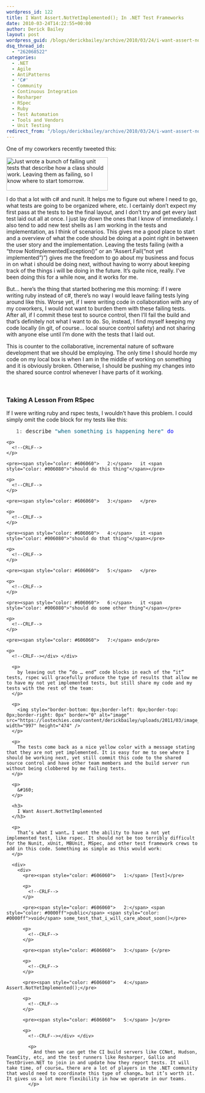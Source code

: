 ```yaml
---
wordpress_id: 122
title: I Want Assert.NotYetImplemented(); In .NET Test Frameworks
date: 2010-03-24T14:22:55+00:00
author: Derick Bailey
layout: post
wordpress_guid: /blogs/derickbailey/archive/2010/03/24/i-want-assert-notyetimplemented-in-net-test-frameworks.aspx
dsq_thread_id:
  - "262068522"
categories:
  - .NET
  - Agile
  - AntiPatterns
  - 'C#'
  - Community
  - Continuous Integration
  - Resharper
  - RSpec
  - Ruby
  - Test Automation
  - Tools and Vendors
  - Unit Testing
redirect_from: "/blogs/derickbailey/archive/2010/03/24/i-want-assert-notyetimplemented-in-net-test-frameworks.aspx/"
---
```

One of my coworkers recently tweeted this:

[<img style="border-bottom: 0px;border-left: 0px;border-top: 0px;border-right: 0px" border="0" alt="Just wrote a bunch of failing unit tests that describe how a class should work. Leaving them as failing, so I know where to start tomorrow." src="https://lostechies.com/content/derickbailey/uploads/2011/03/image_0207E919.png" width="266" height="87" />](http://twitter.com/RossCode/status/10963796437) 

I do that a lot with c# and nunit. It helps me to figure out where I need to go, what tests are going to be organized where, etc. I certainly don’t expect my first pass at the tests to be the final layout, and I don’t try and get every last test laid out all at once. I just lay down the ones that I know of immediately. I also tend to add new test shells as I am working in the tests and implementation, as I think of scenarios. This gives me a good place to start and a overview of what the code should be doing at a point right in between the user story and the implementation. Leaving the tests failing (with a “throw NotImplementedException()” or an “Assert.Fail(“not yet implemented”)”) gives me the freedom to go about my business and focus in on what i should be doing next, without having to worry about keeping track of the things i will be doing in the future. It’s quite nice, really. I’ve been doing this for a while now, and it works for me.

But… here’s the thing that started bothering me this morning: if I were writing ruby instead of c#, there’s no way I would leave failing tests lying around like this. Worse yet, if I were writing code in collaboration with any of my coworkers, I would not want to burden them with these failing tests. After all, if I commit these test to source control, then I’ll fail the build and that’s definitely not what I want to do. So, instead, I find myself keeping my code locally (in git, of course… local source control safety) and not sharing with anyone else until I’m done with the tests that I laid out.

This is counter to the collaborative, incremental nature of software development that we should be employing. The only time I should horde my code on my local box is when I am in the middle of working on something and it is obviously broken. Otherwise, I should be pushing my changes into the shared source control whenever I have parts of it working.

&#160;

### Taking A Lesson From RSpec

If I were writing ruby and rspec tests, I wouldn’t have this problem. I could simply omit the code block for my tests like this:

<div>
  <div>
    <pre><span style="color: #606060">   1:</span> describe <span style="color: #006080">"when something is happening here"</span> <span style="color: #0000ff">do</span></pre>
    
    <p>
      <!--CRLF-->
    </p>
    
    <pre><span style="color: #606060">   2:</span>   it <span style="color: #006080">"should do this thing"</span></pre>
    
    <p>
      <!--CRLF-->
    </p>
    
    <pre><span style="color: #606060">   3:</span>   </pre>
    
    <p>
      <!--CRLF-->
    </p>
    
    <pre><span style="color: #606060">   4:</span>   it <span style="color: #006080">"should do that thing"</span></pre>
    
    <p>
      <!--CRLF-->
    </p>
    
    <pre><span style="color: #606060">   5:</span>   </pre>
    
    <p>
      <!--CRLF-->
    </p>
    
    <pre><span style="color: #606060">   6:</span>   it <span style="color: #006080">"should do some other thing"</span></pre>
    
    <p>
      <!--CRLF-->
    </p>
    
    <pre><span style="color: #606060">   7:</span> end</pre>
    
    <p>
      <!--CRLF--></div> </div> 
      
      <p>
        by leaving out the “do … end” code blocks in each of the “it” tests, rspec will gracefully produce the type of results that allow me to have my not yet implemented tests, but still share my code and my tests with the rest of the team:
      </p>
      
      <p>
        <img style="border-bottom: 0px;border-left: 0px;border-top: 0px;border-right: 0px" border="0" alt="image" src="https://lostechies.com/content/derickbailey/uploads/2011/03/image_1A978669.png" width="997" height="474" />
      </p>
      
      <p>
        The tests come back as a nice yellow color with a message stating that they are not yet implemented. It is easy for me to see where I should be working next, yet still commit this code to the shared source control and have other team members and the build server run without being clobbered by me failing tests.
      </p>
      
      <p>
        &#160;
      </p>
      
      <h3>
        I Want Assert.NotYetImplemented
      </h3>
      
      <p>
        That’s what I want… I want the ability to have a not yet implemented test, like rspec. It should not be too terribly difficult for the Nunit, xUnit, MBUnit, MSpec, and other test framework crews to add in this code. Something as simple as this would work:
      </p>
      
      <div>
        <div>
          <pre><span style="color: #606060">   1:</span> [Test]</pre>
          
          <p>
            <!--CRLF-->
          </p>
          
          <pre><span style="color: #606060">   2:</span> <span style="color: #0000ff">public</span> <span style="color: #0000ff">void</span> some_test_that_i_will_care_about_soon()</pre>
          
          <p>
            <!--CRLF-->
          </p>
          
          <pre><span style="color: #606060">   3:</span> {</pre>
          
          <p>
            <!--CRLF-->
          </p>
          
          <pre><span style="color: #606060">   4:</span>   Assert.NotYetImplemented();</pre>
          
          <p>
            <!--CRLF-->
          </p>
          
          <pre><span style="color: #606060">   5:</span> }</pre>
          
          <p>
            <!--CRLF--></div> </div> 
            
            <p>
              And then we can get the CI build servers like CCNet, Hudson, TeamCity, etc, and the test runners like Resharper, Gallio and TestDriven.NET to join in and update how they report tests. It will take time, of course… there are a lot of players in the .NET community that would need to coordinate this type of change… but it’s worth it. It gives us a lot more flexibility in how we operate in our teams.
            </p>